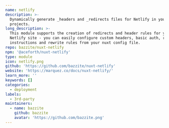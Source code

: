 ```yaml
---
name: netlify
description: >-
  Dynamically generate _headers and _redirects files for Netlify in your Nuxt.js
  projects.
long_description: >-
  This module supports the creation of redirects and header rules for your
  Netlify site - you can easily configure custom headers, basic auth, redirect
  instructions and rewrite rules from your nuxt config file.
repo: bazzite/nuxt-netlify
npm: '@aceforth/nuxt-netlify'
type: module
icon: netlify.png
github: 'https://github.com/bazzite/nuxt-netlify'
website: 'https://marquez.co/docs/nuxt-netlify/'
learn_more: ''
keywords: []
categories:
  - deployment
labels:
  - 3rd-party
maintainers:
  - name: bazzite
    github: bazzite
    avatar: 'https://github.com/bazzite.png'
---
```

